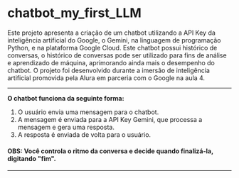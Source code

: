 # chatbot_my_first_LLM

Este projeto apresenta a criação de um chatbot utilizando a API Key da inteligência artificial do Google, o Gemini, na linguagem de programação Python, e na plataforma Google Cloud. Este chatbot possui histórico de conversas, o histórico de conversas pode ser utilizado para fins de análise e aprendizado de máquina, aprimorando ainda mais o desempenho do chatbot. O projeto foi desenvolvido durante a imersão de inteligência artificial promovida pela Alura em parceria com o Google na aula 4. 

--------------------------------------------

**O chatbot funciona da seguinte forma:**

1. O usuário envia uma mensagem para o chatbot.
2. A mensagem é enviada para a API Key Gemini, que processa a mensagem e gera uma resposta.
3. A resposta é enviada de volta para o usuário.
#### OBS: Você controla o ritmo da conversa e decide quando finalizá-la, digitando "fim".

-------------------------------------------
